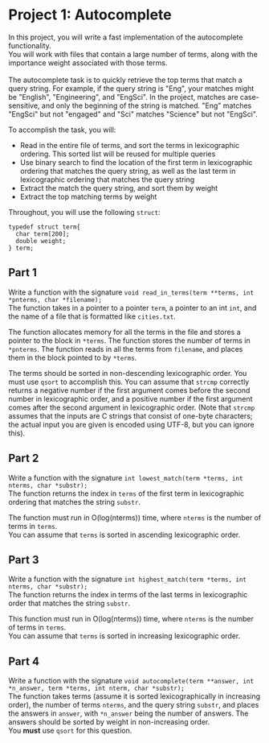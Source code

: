 # Project 1: Autocomplete

In this project, you will write a fast implementation of the autocomplete functionality. <br>
You will work with files that contain a large number of terms, along with the importance weight
associated with those terms. <br><br>
The autocomplete task is to quickly retrieve the top terms that match a query string. For
example, if the query string is "Eng", your matches might be "English", "Engineering", and
"EngSci". In the project, matches are case-sensitive, and only the beginning of the string is
matched. "Eng" matches "EngSci" but not "engaged" and "Sci" matches "Science" but not
"EngSci".<br>

To accomplish the task, you will:
<ul>
  <li>Read in the entire file of terms, and sort the terms in lexicographic ordering. This sorted list will be reused for multiple queries</li>
  <li>Use binary search to find the location of the first term in lexicographic ordering that matches
the query string, as well as the last term in lexicographic ordering that matches the query
string</li>
  <li>Extract the match the query string, and sort them by weight</li>
  <li>Extract the top matching terms by weight</li>
</ul>

Throughout, you will use the following ```struct```:

```
typedef struct term{
  char term[200];
  double weight;
} term;
```

## Part 1

Write a function with the signature
```void read_in_terms(term **terms, int *pnterms, char *filename);```<br>
The function takes in a pointer to a pointer ```term```, a pointer to an int ```int```, and the name of a file that is formatted like ```cities.txt```.<br>

The function allocates memory for all the terms in the file and stores a pointer to the block in
```*terms```. The function stores the number of terms in ```*pnterms```. The function reads in all the terms
from ```filename```, and places them in the block pointed to by ```*terms```.<br>

The terms should be sorted in non-descending lexicographic order. You must use ```qsort``` to
accomplish this. You can assume that ```strcmp``` correctly returns a negative number if the first
argument comes before the second number in lexicographic order, and a positive number if the
first argument comes after the second argument in lexicographic order. (Note that ```strcmp``` assumes
that the inputs are C strings that consist of one-byte characters; the actual input you are given is
encoded using UTF-8, but you can ignore this). <br>

## Part 2
Write a function with the signature ```int lowest_match(term *terms, int nterms, char *substr);```<br>
The function returns the index in ```terms``` of the first term in lexicographic ordering that matches the string ```substr```.<br>

The function must run in O(log(nterms)) time, where ```nterms``` is the number of terms in ```terms```.<br>
You can assume that ```terms``` is sorted in ascending lexicographic order.

## Part 3
Write a function with the signature ```int highest_match(term *terms, int nterms, char *substr);```<br>
The function returns the index in terms of the last terms in lexicographic order that matches the string ```substr```.<br>

This function must run in O(log(nterms)) time, where ```nterms``` is the number of terms in ```terms```.<br> You can assume that ```terms``` is sorted in increasing lexicographic order.

## Part 4
Write a function with the signature ```void autocomplete(term **answer, int *n_answer, term *terms, int nterm, char *substr);```<br>
The function takes terms (assume it is sorted lexicographically in increasing order), the number of terms ```nterms```, and the query string ```substr```, and places the answers in ```answer```, with ```*n_answer``` being the number of answers. The answers should be sorted by weight in non-increasing order.<br>
You <b>must</b> use ```qsort``` for this question.
